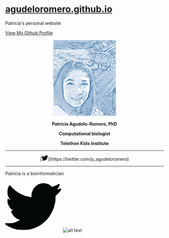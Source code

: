 # [agudeloromero.github.io](https://github.com/agudeloromero)
Patricia's personal website

[View My Github Profile](https://github.com/agudeloromero)



<p align="center">
  <img width="200" src="Patricia_photo_blue.jpg" alt="">
</p>

<p align="center"> <strong> Patricia Agudelo-Romero, PhD </strong></p>
 
<p align="center"> <strong> Computational biologist </strong></p>

<p align="center"> <strong> Telethon Kids Institute </strong></p>

***

<p align="center">
  [<img width="20" src="https://github.com/agudeloromero/agudeloromero.github.io/blob/pics/twitter_p.png">](https://twitter.com/p_agudeloromero)  
</p>

***

Patricia is a bioinformatician


![alt text][1.1]
![alt text][2.1]

[1.1]:https://github.com/agudeloromero/agudeloromero.github.io/blob/pics/twitter_p.png
[2.1]: http://i.imgur.com/0o48UoR.png (github icon with padding)

[1]: https://twitter.com/p_agudeloromero
[2]: https://github.com/agudeloromero


